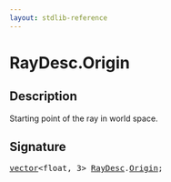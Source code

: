 ```yaml
---
layout: stdlib-reference
---
```


# RayDesc.Origin

## Description

Starting point of the ray in world space.


## Signature
<pre>
<a href="../types/vector/index" class="code_type">vector</a>&lt;<span class="code_keyword">float</span>, 3&gt; <a href="../types/raydesc-03/index" class="code_type">RayDesc</a>.<a href="origin-0" class="code_var">Origin</a>;
</pre>

